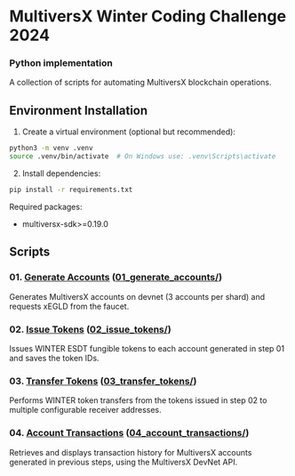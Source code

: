 # MultiversX Winter Coding Challenge 2024 
### Python implementation

A collection of scripts for automating MultiversX blockchain operations.

## Environment Installation

1. Create a virtual environment (optional but recommended):
```bash
python3 -m venv .venv
source .venv/bin/activate  # On Windows use: .venv\Scripts\activate
```

2. Install dependencies:
```bash
pip install -r requirements.txt
```

Required packages:
- multiversx-sdk>=0.19.0

## Scripts

### 01. [Generate Accounts](01_generate_accounts/README.md) ([01_generate_accounts/](01_generate_accounts/))
Generates MultiversX accounts on devnet (3 accounts per shard) and requests xEGLD from the faucet.

### 02. [Issue Tokens](02_issue_tokens/README.md) ([02_issue_tokens/](02_issue_tokens/))
Issues WINTER ESDT fungible tokens to each account generated in step 01 and saves the token IDs.

### 03. [Transfer Tokens](03_transfer_tokens/README.md) ([03_transfer_tokens/](03_transfer_tokens/))
Performs WINTER token transfers from the tokens issued in step 02 to multiple configurable receiver addresses.

### 04. [Account Transactions](04_account_transactions/README.md) ([04_account_transactions/](04_account_transactions/))
Retrieves and displays transaction history for MultiversX accounts generated in previous steps, using the MultiversX DevNet API.
